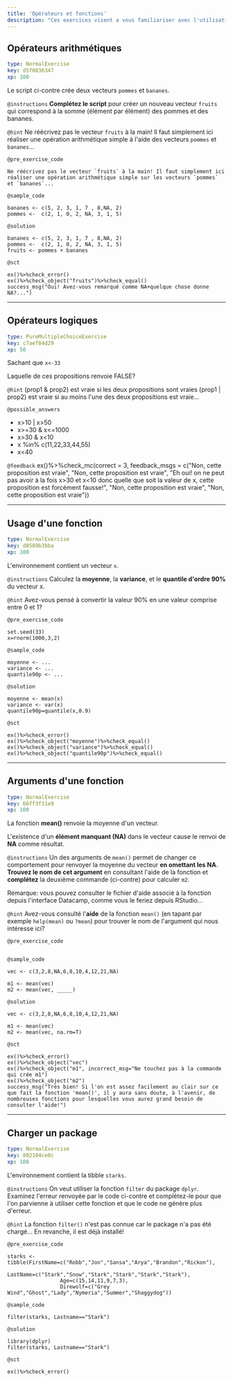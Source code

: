 ```yaml
---
title: 'Opérateurs et fonctions'
description: "Ces exercices visent a vous familiariser avec l'utilisation des operateurs et des fonctions.\n\n<a href=\"http://perso.ens-lyon.fr/lise.vaudor/Supports_formation/startR_2_operateurs_et_fonctions.html\" target=\"_blank\"> Lien vers les diapos de cours </a>\n"
---
```


## Opérateurs arithmétiques

```yaml
type: NormalExercise
key: d5f0836347
xp: 100
```

Le script ci-contre crée deux vecteurs `pommes` et `bananes`.

`@instructions`
**Complétez le script** pour créer un nouveau vecteur `fruits` qui correspond à la somme (élément par élément) des pommes et des bananes.

`@hint`
Ne réécrivez pas le vecteur `fruits` à la main! Il faut simplement ici réaliser une opération arithmétique simple à l'aide des vecteurs `pommes` et `bananes`...

`@pre_exercise_code`
```{r}
Ne réécrivez pas le vecteur `fruits` à la main! Il faut simplement ici réaliser une opération arithmétique simple sur les vecteurs `pommes` et `bananes`...
```

`@sample_code`
```{r}
bananes <- c(5, 2, 3, 1, 7 , 8,NA, 2)
pommes <-  c(2, 1, 0, 2, NA, 3, 1, 5)
```

`@solution`
```{r}
bananes <- c(5, 2, 3, 1, 7 , 8,NA, 2)
pommes <-  c(2, 1, 0, 2, NA, 3, 1, 5)
fruits <- pommes + bananes
```

`@sct`
```{r}
ex()%>%check_error()
ex()%>%check_object("fruits")%>%check_equal()
success_msg("Oui! Avez-vous remarqué comme NA+quelque chose donne NA?...")
```

---

## Opérateurs logiques

```yaml
type: PureMultipleChoiceExercise
key: c7aef84d29
xp: 50
```

Sachant que
`x<-33`

Laquelle de ces propositions renvoie FALSE?

`@hint`
(prop1 & prop2) est vraie si les deux propositions sont vraies
(prop1 | prop2) est vraie si au moins l'une des deux propositions est vraie...

`@possible_answers`
- x>10 | x>50
- x>=30 & x<=1000
- x>30 & x<10
- x %in% c(11,22,33,44,55)
- x<40

`@feedback`
ex()%>%check_mc(correct = 3,
                feedback_msgs = c("Non, cette proposition est vraie",
"Non, cette proposition est vraie",
"Eh oui! on ne peut pas avoir à la fois x>30 et x<10 donc quelle que soit la valeur de x, cette proposition est forcément fausse!",
"Non, cette proposition est vraie",
"Non, cette proposition est vraie"))

---

## Usage d'une fonction

```yaml
type: NormalExercise
key: d8589b3bba
xp: 100
```

L'environnement contient un vecteur `x`.

`@instructions`
Calculez la **moyenne**, la **variance**, et le **quantile d'ordre 90%** du vecteur x.

`@hint`
Avez-vous pensé à convertir la valeur 90% en une valeur comprise entre 0 et 1?

`@pre_exercise_code`
```{r}
set.seed(33)
x=rnorm(1000,3,2)
```

`@sample_code`
```{r}
moyenne <- ...
variance <- ...
quantile90p <- ...
```

`@solution`
```{r}
moyenne <- mean(x)
variance <- var(x)
quantile90p=quantile(x,0.9)
```

`@sct`
```{r}
ex()%>%check_error()
ex()%>%check_object("moyenne")%>%check_equal()
ex()%>%check_object("variance")%>%check_equal()
ex()%>%check_object("quantile90p")%>%check_equal()
```

---

## Arguments d'une fonction

```yaml
type: NormalExercise
key: 66ff3f31e9
xp: 100
```

La fonction **mean()** renvoie la moyenne d'un vecteur. 

L'existence d'un **élément manquant (NA)** dans le vecteur cause le renvoi de **NA** comme résultat.

`@instructions`
Un des arguments de `mean()` permet de changer ce comportement pour renvoyer la moyenne du vecteur **en omettant les NA**. **Trouvez le nom de cet argument** en consultant l'aide de la fonction et **complétez** la deuxième commande (ci-contre) pour calculer `m2`.

Remarque: vous pouvez consulter le fichier d'aide associé à la fonction depuis l'interface Datacamp, comme vous le feriez depuis RStudio...

`@hint`
Avez-vous consulté l'**aide** de la fonction `mean()` (en tapant par exemple `help(mean)` ou `?mean`)  pour trouver le nom de l'argument qui nous intéresse ici?

`@pre_exercise_code`
```{r}

```

`@sample_code`
```{r}
vec <- c(3,2,8,NA,6,8,10,4,12,21,NA)

m1 <- mean(vec)
m2 <- mean(vec, _____)
```

`@solution`
```{r}
vec <- c(3,2,8,NA,6,8,10,4,12,21,NA)

m1 <- mean(vec)
m2 <- mean(vec, na.rm=T)
```

`@sct`
```{r}
ex()%>%check_error()
ex()%>%check_object("vec")
ex()%>%check_object("m1", incorrect_msg="Ne touchez pas à la commande qui crée m1")
ex()%>%check_object("m2")
success_msg("Très bien! Si l'on est assez facilement au clair sur ce que fait la fonction 'mean()', il y aura sans doute, à l'avenir, de nombreuses fonctions pour lesquelles vous aurez grand besoin de consulter l'aide!")
```

---

## Charger un package

```yaml
type: NormalExercise
key: 802104ce0c
xp: 100
```

L'environnement contient la tibble `starks`.

`@instructions`
On veut utiliser la fonction `filter` du package `dplyr`. Examinez l'erreur renvoyée par le code ci-contre et complétez-le pour que l'on parvienne à utiliser cette fonction et que le code ne génère plus d'erreur.

`@hint`
La fonction `filter()` n'est pas connue car le package n'a pas été chargé... En revanche, il est déjà installé!

`@pre_exercise_code`
```{r}
starks <- tibble(FirstName=c("Robb","Jon","Sansa","Arya","Brandon","Rickon"),
                 LastName=c("Stark","Snow","Stark","Stark","Stark","Stark"),
                 Age=c(15,14,11,9,7,3),
                 Direwolf=c("Grey Wind","Ghost","Lady","Nymeria","Summer","Shaggydog"))
```

`@sample_code`
```{r}
filter(starks, Lastname=="Stark")
```

`@solution`
```{r}
library(dplyr)
filter(starks, Lastname=="Stark")
```

`@sct`
```{r}
ex()%>%check_error()
```
